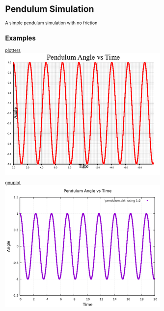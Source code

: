 # Pendulum Simulation
A simple pendulum simulation with no friction

## Examples
[plotters](https://github.com/plotters-rs/plotters)<br>
<img src="pendulum_plot.png">

[gnuplot](http://www.gnuplot.info/)<br>
<img src="pendulum_gnuplot.png">


